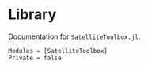 Library
=======

Documentation for `SatelliteToolbox.jl`.

```@autodocs
Modules = [SatelliteToolbox]
Private = false
```
